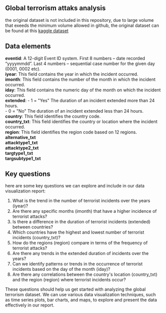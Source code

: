 ## Global terrorism attaks analysis

the original dataset is not included in this repository, due to large volume that exeeds the minimum volume allowed in github, the original dataset can be found at this [kaggle dataset](https://www.kaggle.com/datasets/START-UMD/gtd)

## Data elements

**eventid**: A 12-digit Event ID system. First 8 numbers – date recorded “yyyymmdd”. Last 4 numbers – sequential case number for the given day (0001, 0002 etc).</br>
**iyear**: This field contains the year in which the incident occurred.</br>
**imonth**: This field contains the number of the month in which the incident occurred.</br>
**iday**: This field contains the numeric day of the month on which the incident occurred.</br>
**extended**: 
    - 1 = "Yes" The duration of an incident extended more than 24 hours.</br>
    - 0 = "No" The duration of an incident extended less than 24 hours.</br>
**country**: This field identifies the country code.</br>
**country_txt**: This field identifies the country or location where the incident occurred.</br>
**region**: This field identifies the region code based on 12 regions.</br>
**alternative_txt**</br>
**attacktype1_txt**</br>
**attacktype2_txt**</br>
**targtype1_txt**</br>
**targsubtype1_txt**</br>

## Key questions

here are some key questions we can explore and include in our data visualization report:

1. What is the trend in the number of terrorist incidents over the years (iyear)?
2. Are there any specific months (imonth) that have a higher incidence of terrorist attacks?
3. Is there a difference in the duration of terrorist incidents (extended) between countries?
4. Which countries have the highest and lowest number of terrorist incidents (country_txt)?
5. How do the regions (region) compare in terms of the frequency of terrorist attacks?
6. Are there any trends in the extended duration of incidents over the years?
7. Can we identify patterns or trends in the occurrence of terrorist incidents based on the day of the month (iday)?
8. Are there any correlations between the country's location (country_txt) and the region (region) where terrorist incidents occur?

These questions should help us get started with analyzing the global terrorism dataset. We can use various data visualization techniques, such as time series plots, bar charts, and maps, to explore and present the data effectively in our report.